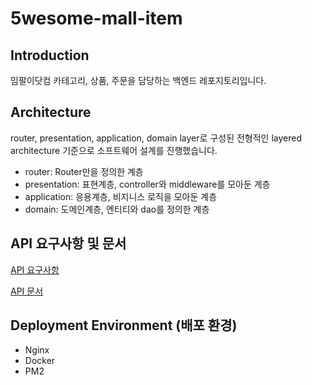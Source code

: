 # 5wesome-mall-item
## Introduction
밈팔이닷컴 카테고리, 상품, 주문을 담당하는 백엔드 레포지토리입니다.
## Architecture
router, presentation, application, domain layer로 구성된 전형적인 layered architecture 기준으로 소프트웨어 설계를 진행했습니다.
- router: Router만을 정의한 계층
- presentation: 표현계층, controller와 middleware를 모아둔 계층
- application: 응용계층, 비지니스 로직을 모아둔 계층
- domain: 도메인계층, 엔티티와 dao를 정의한 계층
## API 요구사항 및 문서
<a href="https://www.notion.so/elice/API-07da616fe8d048828cd8f42868668a32">API 요구사항</a>

<a href="https://www.notion.so/elice/API-a05f1864fdd1435aa7dd31dace057297">API 문서</a>

## Deployment Environment (배포 환경)
- Nginx
- Docker
- PM2
